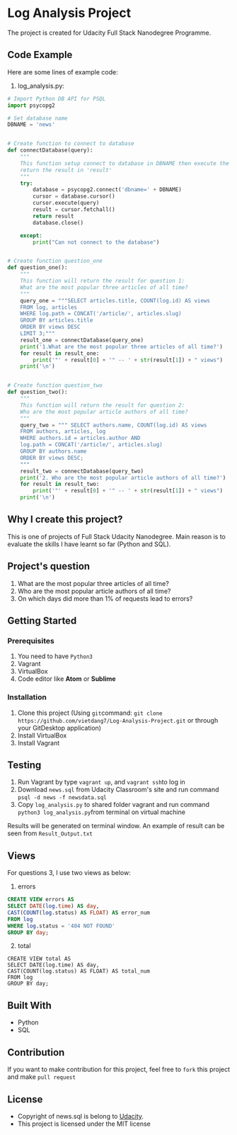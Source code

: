 # Log Analysis Project
The project is created for Udacity Full Stack Nanodegree Programme.

## Code Example
Here are some lines of example code:
1. log_analysis.py:
```python
# Import Python DB API for PSQL
import psycopg2

# Set database name
DBNAME = 'news'


# Create function to connect to database
def connectDatabase(query):
    """
    This function setup connect to database in DBNAME then execute the 'query',
    return the result in 'result'
    """
    try:
        database = psycopg2.connect('dbname=' + DBNAME)
        cursor = database.cursor()
        cursor.execute(query)
        result = cursor.fetchall()
        return result
        database.close()

    except:
        print("Can not connect to the database")


# Create function question_one
def question_one():
    """
    This function will return the result for question 1:
    What are the most popular three articles of all time?
    """
    query_one = """SELECT articles.title, COUNT(log.id) AS views
    FROM log, articles
    WHERE log.path = CONCAT('/article/', articles.slug)
    GROUP BY articles.title
    ORDER BY views DESC
    LIMIT 3;"""
    result_one = connectDatabase(query_one)
    print('1.What are the most popular three articles of all time?')
    for result in result_one:
        print('"' + result[0] + '" -- ' + str(result[1]) + " views")
    print('\n')


# Create function question_two
def question_two():
    """
    This function will return the result for question 2:
    Who are the most popular article authors of all time?
    """
    query_two = """ SELECT authors.name, COUNT(log.id) AS views
    FROM authors, articles, log
    WHERE authors.id = articles.author AND
    log.path = CONCAT('/article/', articles.slug)
    GROUP BY authors.name
    ORDER BY views DESC;
    """
    result_two = connectDatabase(query_two)
    print('2. Who are the most popular article authors of all time?')
    for result in result_two:
        print('"' + result[0] + '" -- ' + str(result[1]) + " views")
    print('\n')


```

## Why I create this project?
This is one of projects of Full Stack Udacity Nanodegree. Main reason is to evaluate the skills I have learnt so far (Python and SQL).

## Project's question
1. What are the most popular three articles of all time?
2. Who are the most popular article authors of all time?
3. On which days did more than 1% of requests lead to errors?

## Getting Started
### Prerequisites
1. You need to have `Python3` 
2. Vagrant
3. VirtualBox
4. Code editor like **Atom** or **Sublime**

### Installation
1. Clone this project (Using `git`command: `git clone https://github.com/vietdang7/Log-Analysis-Project.git` or through your GitDesktop application)
2. Install VirtualBox
3. Install Vagrant

## Testing
1. Run Vagrant by type `vagrant up`, and `vagrant ssh`to log in
2. Download `news.sql` from Udacity Classroom's site and run command `psql -d news -f newsdata.sql`
3. Copy `log_analysis.py` to shared folder vagrant and run command `python3 log_analysis.py`from terminal on virtual machine

Results will be generated on terminal window.
An example of result can be seen from `Result_Output.txt`

## Views 
For questions 3, I use two views as below:
1. errors
```sql
CREATE VIEW errors AS
SELECT DATE(log.time) AS day,
CAST(COUNT(log.status) AS FLOAT) AS error_num 
FROM log
WHERE log.status = '404 NOT FOUND'
GROUP BY day;
```

2. total
```
CREATE VIEW total AS
SELECT DATE(log.time) AS day,
CAST(COUNT(log.status) AS FLOAT) AS total_num 
FROM log
GROUP BY day;
```

## Built With
- Python
- SQL

## Contribution
If you want to make contribution for this project, feel free to `fork` this project and make `pull request`

## License

- Copyright of news.sql is belong to [Udacity](https://github.com/udacity/).
- This project is licensed under the MIT license

